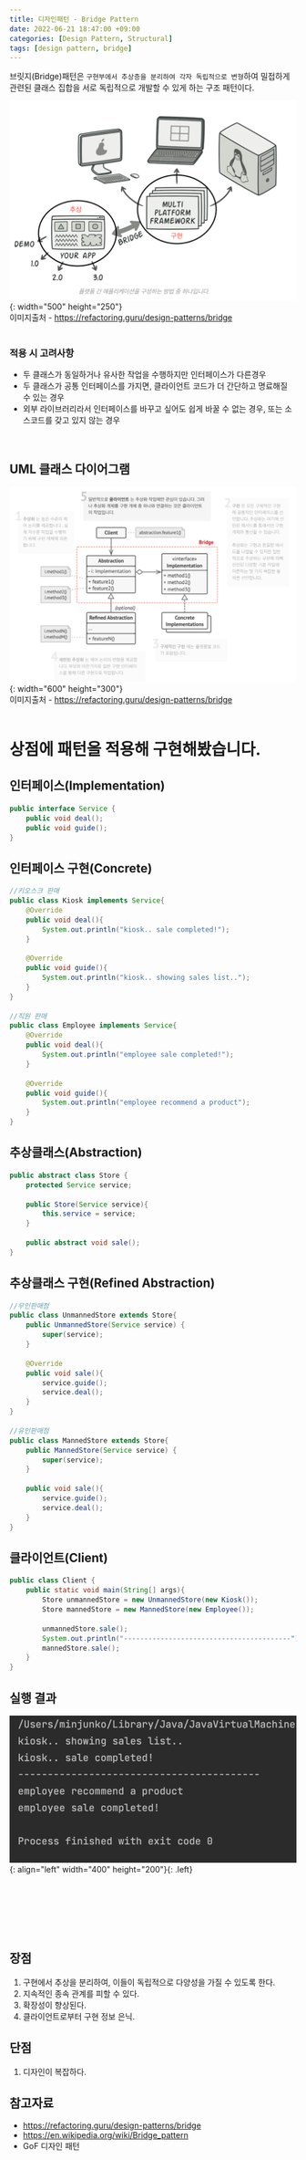 ```yaml
---
title: 디자인패턴 - Bridge Pattern
date: 2022-06-21 18:47:00 +09:00
categories: [Design Pattern, Structural]
tags: [design pattern, bridge]
---
```


브릿지(Bridge)패턴은 `구현부에서 추상층을 분리하여 각자 독립적으로 변형`하여 밀접하게 관련된 클래스 집합을 서로 독립적으로 개발할 수 있게 하는 구조 패턴이다.

![bridge uml](/assets/img/posts/design-pattern/2022-06-21-bridge-1.png){: width="500" height="250"}<br>
이미지출처 - <https://refactoring.guru/design-patterns/bridge><br><br>

### 적용 시 고려사항

<ul>
    <li>두 클래스가 동일하거나 유사한 작업을 수행하지만 인터페이스가 다른경우</li>
    <li>두 클래스가 공통 인터페이스를 가지면, 클라이언트 코드가 더 간단하고 명료해질 수 있는 경우</li>
    <li>외부 라이브러리라서 인터페이스를 바꾸고 싶어도 쉽게 바꿀 수 없는 경우, 또는 소스코드를 갖고 있지 않는 경우</li>
</ul>
<br>

## UML 클래스 다이어그램

![bridge uml](/assets/img/posts/design-pattern/2022-06-21-bridge-2.png){: width="600" height="300"}<br>
이미지출처 - <https://refactoring.guru/design-patterns/bridge><br><br>

# 상점에 패턴을 적용해 구현해봤습니다.

## 인터페이스(Implementation)

```java
public interface Service {
    public void deal();
    public void guide();
}
```

## 인터페이스 구현(Concrete)

```java
//키오스크 판매
public class Kiosk implements Service{
    @Override
    public void deal(){
        System.out.println("kiosk.. sale completed!");
    }

    @Override
    public void guide(){
        System.out.println("kiosk.. showing sales list..");
    }
}

//직원 판매
public class Employee implements Service{
    @Override
    public void deal(){
        System.out.println("employee sale completed!");
    }

    @Override
    public void guide(){
        System.out.println("employee recommend a product");
    }
}
```

## 추상클래스(Abstraction)

```java
public abstract class Store {
    protected Service service;

    public Store(Service service){
        this.service = service;
    }

    public abstract void sale();
}
```

## 추상클래스 구현(Refined Abstraction)

```java
//무인판매점
public class UnmannedStore extends Store{
    public UnmannedStore(Service service) {
        super(service);
    }

    @Override
    public void sale(){
        service.guide();
        service.deal();
    }
}

//유인판매점
public class MannedStore extends Store{
    public MannedStore(Service service) {
        super(service);
    }

    public void sale(){
        service.guide();
        service.deal();
    }
}
```

## 클라이언트(Client)

```java
public class Client {
    public static void main(String[] args){
        Store unmannedStore = new UnmannedStore(new Kiosk());
        Store mannedStore = new MannedStore(new Employee());

        unmannedStore.sale();
        System.out.println("-----------------------------------------");
        mannedStore.sale();
    }
}
```

## 실행 결과

![result](/assets/img/posts/design-pattern/2022-06-21-bridge-3.png){: align="left" width="400" height="200"}{: .left}<br><br><br><br><br><br><br>

## 장점
<ol>
    <li>구현에서 추상을 분리하여, 이들이 독립적으로 다양성을 가질 수 있도록 한다.</li>
    <li>지속적인 종속 관계를 피할 수 있다.</li>
    <li>확장성이 향상된다.</li>
    <li>클라이언트로부터 구현 정보 은닉.</li>
</ol>

## 단점
<ol>
    <li>디자인이 복잡하다.</li>
</ol>


## 참고자료

- <https://refactoring.guru/design-patterns/bridge>
- <https://en.wikipedia.org/wiki/Bridge_pattern>
- GoF 디자인 패턴